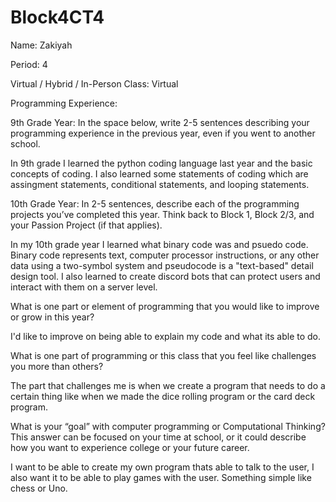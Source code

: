 # Block4CT4
Name: Zakiyah


Period: 4


Virtual / Hybrid / In-Person Class: Virtual




Programming Experience:


9th Grade Year: In the space below, write 2-5 sentences describing your programming experience in the previous year, even if you went to another school.

In 9th grade I learned the python coding language last year and the basic concepts of coding. I also learned some statements of coding which are assingment statements, conditional statements, and looping statements. 



10th Grade Year: In 2-5 sentences, describe each of the programming projects you’ve completed this year.  Think back to Block 1, Block 2/3, and your Passion Project (if that applies).


In my 10th grade year I learned what binary code was and psuedo code. Binary code represents text, computer processor instructions, or any other data using a two-symbol system and pseudocode is a "text-based" detail design tool. I also learned to create discord bots that can protect users and interact with them on a server level. 




What is one part or element of programming that you would like to improve or grow in this year?


I'd like to improve on being able to explain my code and what its able to do. 


What is one part of programming or this class that you feel like challenges you more than others?


The part that challenges me is when we create a program that needs to do a certain thing like when we made the dice rolling program or the card deck program. 


What is your “goal” with computer programming or Computational Thinking?  This answer can be focused on your time at school, or it could describe how you want to experience college or your future career.


I want to be able to create my own program thats able to talk to the user, I also want it to be able to play games with the user. Something simple like chess or Uno. 
